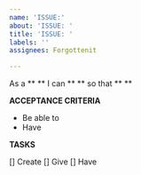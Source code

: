 ```yaml
---
name: 'ISSUE:'
about: 'ISSUE: '
title: 'ISSUE: '
labels: ''
assignees: Forgottenit

---
```


As a ** ** I can ** ** so that ** **

**ACCEPTANCE CRITERIA**

- Be able to 
- Have 

**TASKS**

[] Create 
[] Give 
[] Have
